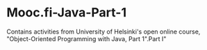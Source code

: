 # Mooc.fi-Java-Part-1
Contains activities from University of Helsinki's open online course, "Object-Oriented Programming with Java, Part 1".Part I"
